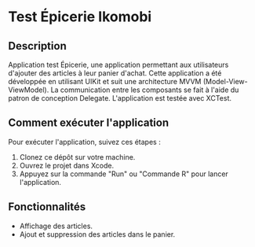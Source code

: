 # Test Épicerie Ikomobi

## Description

Application test Épicerie, une application permettant aux utilisateurs d'ajouter des articles à leur panier d'achat. Cette application a été développée en utilisant UIKit et suit une architecture MVVM (Model-View-ViewModel). La communication entre les composants se fait à l'aide du patron de conception Delegate. L'application est testée avec XCTest.

## Comment exécuter l'application

Pour exécuter l'application, suivez ces étapes :

1. Clonez ce dépôt sur votre machine.
2. Ouvrez le projet dans Xcode.
3. Appuyez sur la commande "Run" ou "Commande R" pour lancer l'application.

## Fonctionnalités

- Affichage des articles.
- Ajout et suppression des articles dans le panier.
